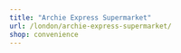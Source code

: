 ```yaml
---
title: "Archie Express Supermarket"
url: /london/archie-express-supermarket/
shop: convenience
---
```

